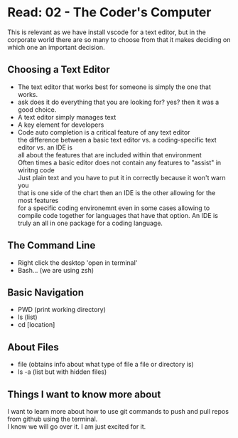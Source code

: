 # Read: 02 - The Coder's Computer

This is relevant as we have install vscode for a text editor, but in the corporate world there are so many to choose from
that it makes deciding on which one an important decision.

## Choosing a Text Editor  

* The text editor that works best for someone is simply the one that works.
* ask does it do everything that you are looking for? yes? then it was a good choice.
* A text editor simply manages text
* A key element for developers
* Code auto completion is a critical feature of any text editor  
the difference between a basic text editor vs. a coding-specific text editor vs. an IDE is  
all about the features that are included within that environment  
Often times a basic editor does not contain any features to "assist" in wiritng code  
Just plain text and you have to put it in correctly because it won't warn you  
that is one side of the chart then an IDE is the other allowing for the most features  
for a specific coding environemnt even in some cases allowing to compile code together
for languages that have that option. An IDE is truly an all in one package for a coding language.  

## The Command Line  

* Right click the desktop 'open in terminal'
* Bash... (we are using zsh)

## Basic Navigation  

* PWD (print working directory)
* ls (list)
* cd \[location\]  

## About Files  

* file (obtains info about what type of file a file or directory is)
* ls -a (list but with hidden files)

## Things I want to know more about

I want to learn more about how to use git commands to push and pull repos from github using the terminal.  
I know we will go over it. I am just excited for it.

